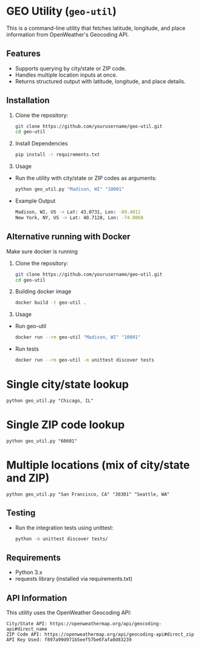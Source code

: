 # GEO Utility (`geo-util`)

This is a command-line utility that fetches latitude, longitude, and place information from OpenWeather's Geocoding API.

## Features
- Supports querying by city/state or ZIP code.
- Handles multiple location inputs at once.
- Returns structured output with latitude, longitude, and place details.

## Installation

1. Clone the repository:
   ```sh
   git clone https://github.com/yourusername/geo-util.git
   cd geo-util
2. Install Dependencies
    ```sh
    pip install -r requirements.txt
3. Usage
- Run the utility with city/state or ZIP codes as arguments:
    ```sh
    python geo_util.py "Madison, WI" "10001"
- Example Output
    ```sh
  Madison, WI, US -> Lat: 43.0731, Lon: -89.4012
  New York, NY, US -> Lat: 40.7128, Lon: -74.0060

## Alternative running with Docker

Make sure docker is running

1. Clone the repository:
   ```sh
   git clone https://github.com/yourusername/geo-util.git
   cd geo-util
2. Building docker image
    ```sh
    docker build -t geo-util .
3. Usage
- Run geo-util
    ```sh
    docker run --rm geo-util "Madison, WI" "10001"
- Run tests
    ```sh
  docker run --rm geo-util -m unittest discover tests

    
# Single city/state lookup

    python geo_util.py "Chicago, IL"

# Single ZIP code lookup
    
    python geo_util.py "60601"

# Multiple locations (mix of city/state and ZIP)
    
    python geo_util.py "San Francisco, CA" "30301" "Seattle, WA"

## Testing
- Run the integration tests using unittest:
    ```sh
    python -m unittest discover tests/
## Requirements
- Python 3.x
- requests library (installed via requirements.txt)

## API Information
This utility uses the OpenWeather Geocoding API:

    City/State API: https://openweathermap.org/api/geocoding-api#direct_name
    ZIP Code API: https://openweathermap.org/api/geocoding-api#direct_zip
    API Key Used: f897a99d971b5eef57be6fafa0d83239

